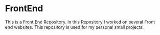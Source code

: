 # FrontEnd
This is a Front End Repository. In this Repository I worked on several Front end websites.
This repository is used for my personal small projects.
